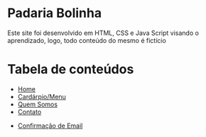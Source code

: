 <h1> Padaria Bolinha </h1>

<p> Este site foi desenvolvido em HTML, CSS e Java Script visando o aprendizado, logo, todo conteúdo do mesmo é fictício </p>

Tabela de conteúdos
====================
 * [Home](../main/index.html)
 * [Cardárpio/Menu](../main/menu.html)
 * [Quem Somos](../main/quem_somos.html)
 * [Contato](../main/contato.html)
 <!--Tela mostrada assim que o email for enviado para o dono da padaria-->
  * [Confirmação de Email](../main/sucesso.html)
